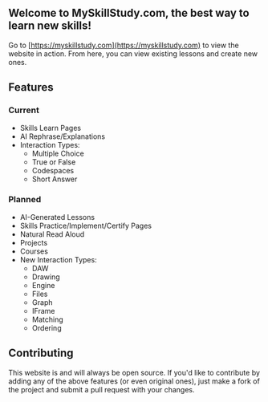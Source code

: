 ## Welcome to MySkillStudy.com, the best way to learn new skills!

Go to [https://myskillstudy.com](https://myskillstudy.com) to view the website in action. From here, you can view existing lessons and create new ones.

## Features

### Current
- Skills Learn Pages
- AI Rephrase/Explanations
- Interaction Types:
  - Multiple Choice
  - True or False
  - Codespaces
  - Short Answer

### Planned
- AI-Generated Lessons
- Skills Practice/Implement/Certify Pages
- Natural Read Aloud
- Projects
- Courses
- New Interaction Types:
  - DAW
  - Drawing
  - Engine
  - Files
  - Graph
  - IFrame
  - Matching
  - Ordering

## Contributing
This website is and will always be open source. If you'd like to contribute by adding any of the above features (or even original ones), just make a fork of the project and submit a pull request with your changes.

